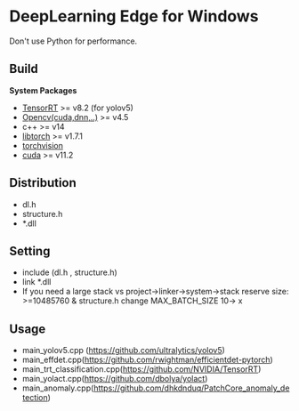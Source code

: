 # DeepLearning Edge for Windows
Don't use Python for performance.

## Build
**System Packages**
* [TensorRT](https://github.com/NVIDIA/TensorRT) >= v8.2 (for yolov5)
* [Opencv(cuda,dnn,..)](https://github.com/opencv/opencv) >= v4.5
* c++ >= v14
* [libtorch](https://pytorch.org/) >= v1.7.1
* [torchvision](https://github.com/pytorch/vision/releases) 
* [cuda](https://developer.nvidia.com/cuda-toolkit) >= v11.2 

## Distribution
* dl.h 
* structure.h
* *.dll

## Setting
* include (dl.h  , structure.h)
* link *.dll 
* If you need a large stack vs project->linker->system->stack reserve size: >=10485760  & structure.h change  MAX_BATCH_SIZE 10-> x 


## Usage 
* main_yolov5.cpp (https://github.com/ultralytics/yolov5)
* main_effdet.cpp(https://github.com/rwightman/efficientdet-pytorch)
* main_trt_classification.cpp(https://github.com/NVIDIA/TensorRT)
* main_yolact.cpp(https://github.com/dbolya/yolact)
* main_anomaly.cpp(https://github.com/dhkdnduq/PatchCore_anomaly_detection) 



